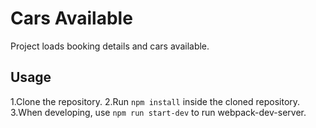# Cars Available

Project loads booking details and cars available.

## Usage

1.Clone the repository.
2.Run `npm install` inside the cloned repository.
3.When developing, use `npm run start-dev` to run webpack-dev-server.

